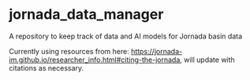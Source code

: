 # jornada_data_manager
A repository to keep track of data and AI models for Jornada basin data

Currently using resources from here: https://jornada-im.github.io/researcher_info.html#citing-the-jornada, will update with citations as necessary. 
